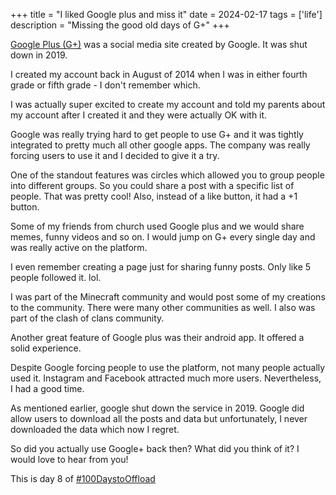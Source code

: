+++
title = "I liked Google plus and miss it"
date = 2024-02-17
tags = ['life']
description = "Missing the good old days of G+"
+++

[Google Plus (G+)](https://en.wikipedia.org/wiki/Google%2B) was a social media site created by Google. It was shut down in 2019.

I created my account back in August of 2014 when I was in either fourth grade or fifth grade - I don't remember which.

I was actually super excited to create my account and told my parents about my account after I created it and they were actually OK with it.

Google was really trying hard to get people to use G+ and it was tightly integrated to pretty much all other google apps. The company was really forcing users to use it and I decided to give it a try.

One of the standout features was circles which  allowed you to group people into different groups. So you could share a post with a specific list of people. That was pretty cool! Also, instead of a like button, it had a +1 button.

Some of my friends from church used Google plus and we would share memes, funny videos and so on. I would jump on G+ every single day and was really active on the platform.

I even remember creating a page just for sharing funny posts. Only like 5 people followed it. lol.

I was part of the Minecraft community and would post some of my creations to the community. There were many other communities as well. I also was part of the clash of clans community. 

Another great feature of Google plus was their android app. It offered a solid experience.

Despite Google forcing people to use the platform, not many people actually used it. Instagram and Facebook attracted much more users. Nevertheless, I had a good time.

As mentioned earlier, google shut down the service in 2019. Google did allow users to download all the posts and data but unfortunately, I never downloaded the data which now I regret.

So did you actually use Google+ back then? What did you think of it? I would love to hear from you!

This is day 8 of [#100DaystoOffload](https://100daystooffload.com)



